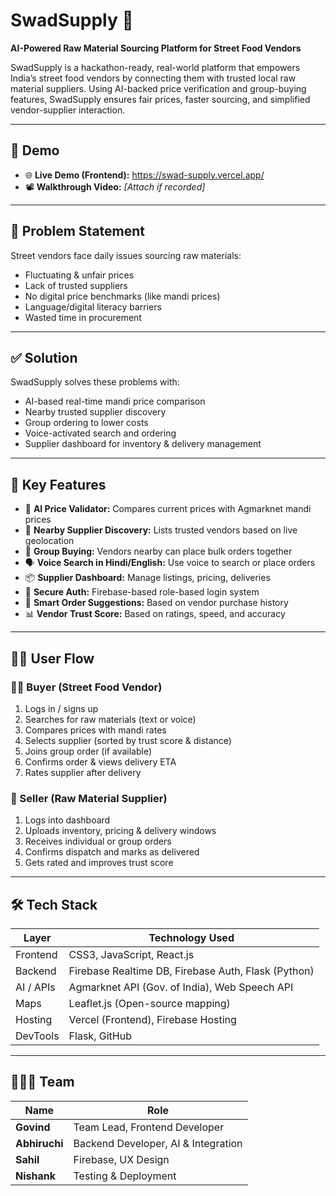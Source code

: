 # SwadSupply 🍛  
**AI-Powered Raw Material Sourcing Platform for Street Food Vendors**

SwadSupply is a hackathon-ready, real-world platform that empowers India’s street food vendors by connecting them with trusted local raw material suppliers. Using AI-backed price verification and group-buying features, SwadSupply ensures fair prices, faster sourcing, and simplified vendor-supplier interaction.

---

## 🚀 Demo

- 🌐 **Live Demo (Frontend):** https://swad-supply.vercel.app/  
- 📽️ **Walkthrough Video:** _[Attach if recorded]_

---

## 📌 Problem Statement

Street vendors face daily issues sourcing raw materials:

- Fluctuating & unfair prices  
- Lack of trusted suppliers  
- No digital price benchmarks (like mandi prices)  
- Language/digital literacy barriers  
- Wasted time in procurement  

---

## ✅ Solution

SwadSupply solves these problems with:

- AI-based real-time mandi price comparison  
- Nearby trusted supplier discovery  
- Group ordering to lower costs  
- Voice-activated search and ordering  
- Supplier dashboard for inventory & delivery management  

---

## 🧠 Key Features

- 🧠 **AI Price Validator:** Compares current prices with Agmarknet mandi prices  
- 📍 **Nearby Supplier Discovery:** Lists trusted vendors based on live geolocation  
- 👥 **Group Buying:** Vendors nearby can place bulk orders together  
- 🗣️ **Voice Search in Hindi/English:** Use voice to search or place orders  
- 📦 **Supplier Dashboard:** Manage listings, pricing, deliveries  
- 🔐 **Secure Auth:** Firebase-based role-based login system  
- 🧾 **Smart Order Suggestions:** Based on vendor purchase history  
- 📊 **Vendor Trust Score:** Based on ratings, speed, and accuracy  

---

## 🧑‍💼 User Flow

### 👨‍🍳 Buyer (Street Food Vendor)

1. Logs in / signs up  
2. Searches for raw materials (text or voice)  
3. Compares prices with mandi rates  
4. Selects supplier (sorted by trust score & distance)  
5. Joins group order (if available)  
6. Confirms order & views delivery ETA  
7. Rates supplier after delivery  

### 🧺 Seller (Raw Material Supplier)

1. Logs into dashboard  
2. Uploads inventory, pricing & delivery windows  
3. Receives individual or group orders  
4. Confirms dispatch and marks as delivered  
5. Gets rated and improves trust score  

---

## 🛠️ Tech Stack

| Layer       | Technology Used                                      |
|------------|------------------------------------------------------ |
| Frontend   | CSS3, JavaScript, React.js                            |
| Backend    | Firebase Realtime DB, Firebase Auth, Flask (Python)   |
| AI / APIs  | Agmarknet API (Gov. of India), Web Speech API         |
| Maps       | Leaflet.js (Open-source mapping)                      |
| Hosting    | Vercel (Frontend), Firebase Hosting         |
| DevTools   | Flask, GitHub                                         |

---

## 🧑‍🤝‍🧑 Team

| Name       | Role                                 |
|------------|--------------------------------------|
| **Govind**     | Team Lead, Frontend Developer         |
| **Abhiruchi**  | Backend Developer, AI & Integration   |
| **Sahil**      | Firebase, UX Design                  |
| **Nishank**    | Testing & Deployment                 |
